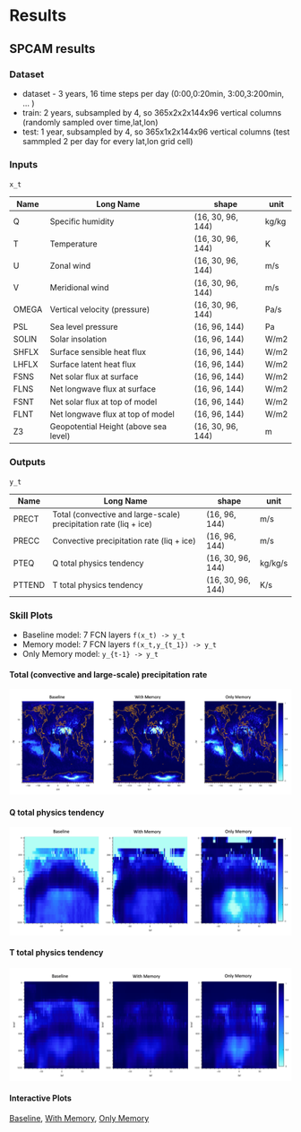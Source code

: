 # Results
## SPCAM results

### Dataset

- dataset - 3 years, 16 time steps per day (0:00,0:20min, 3:00,3:200min, ... )
- train: 2 years, subsampled by 4, so 365x2x2x144x96 vertical columns (randomly sampled over time,lat,lon)
- test: 1 year, subsampled by 4, so 365x1x2x144x96 vertical columns (test sammpled 2 per day for every lat,lon grid cell)

### Inputs

`x_t`

| Name | Long Name | shape | unit |
| --- | --- | --- | --- |
| Q | Specific humidity | (16, 30, 96, 144) | kg/kg|
| T | Temperature | (16, 30, 96, 144) | K|
| U | Zonal wind | (16, 30, 96, 144) | m/s|
| V | Meridional wind | (16, 30, 96, 144) | m/s|
| OMEGA | Vertical velocity (pressure) | (16, 30, 96, 144) | Pa/s|
| PSL | Sea level pressure | (16, 96, 144) | Pa|
| SOLIN | Solar insolation | (16, 96, 144) | W/m2|
| SHFLX | Surface sensible heat flux | (16, 96, 144) | W/m2|
| LHFLX | Surface latent heat flux | (16, 96, 144) | W/m2|
| FSNS | Net solar flux at surface | (16, 96, 144) | W/m2|
| FLNS | Net longwave flux at surface | (16, 96, 144) | W/m2|
| FSNT | Net solar flux at top of model | (16, 96, 144) | W/m2|
| FLNT | Net longwave flux at top of model | (16, 96, 144) | W/m2|
| Z3 | Geopotential Height (above sea level) | (16, 30, 96, 144) | m|

### Outputs

`y_t`

| Name | Long Name | shape | unit |
| --- | --- | --- | --- |
| PRECT | Total (convective and large-scale) precipitation rate (liq + ice) | (16, 96, 144) | m/s|
| PRECC | Convective precipitation rate (liq + ice) | (16, 96, 144) | m/s|
| PTEQ | Q total physics tendency | (16, 30, 96, 144) | kg/kg/s|
| PTTEND | T total physics tendency | (16, 30, 96, 144) | K/s|

### Skill Plots

- Baseline model: 7 FCN layers  `f(x_t) -> y_t`
- Memory model: 7 FCN layers  `f(x_t,y_{t_1}) -> y_t`
- Only Memory model: `y_{t-1} -> y_t`

#### Total (convective and large-scale) precipitation rate
![precipitation rate](spcam/prec.png)

#### Q total physics tendency
![q tend](spcam/qt.png)

#### T total physics tendency
![t tend](spcam/tt.png)

#### Interactive Plots

[Baseline](spcam/plots_baseline.html), 
[With Memory](spcam/plots_memory.html), 
[Only Memory](spcam/plots_naive.html)

